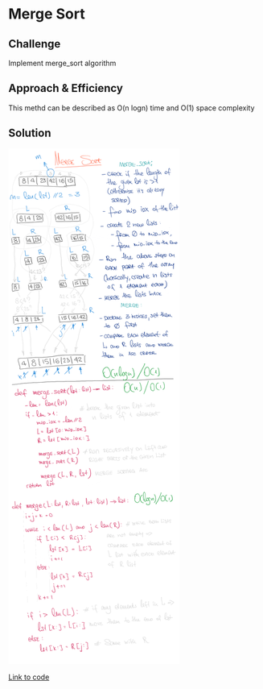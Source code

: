 # Merge Sort

## Challenge

Implement merge_sort algorithm

## Approach & Efficiency

This methd can be described as O(n logn) time and O(1) space complexity

## Solution

<img src="../../assets/merge_sort.png" alt="Whiteboard Solution" style="max-width:100%;">

<a href="./merge_sort.py">Link to code</a>
